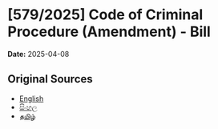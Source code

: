 # [579/2025] Code of Criminal Procedure (Amendment) - Bill

**Date:** 2025-04-08

## Original Sources

- [English](https://documents.gov.lk/view/bills/2025/4/579-2025_E.pdf)
- [සිංහල](https://documents.gov.lk/view/bills/2025/4/579-2025_S.pdf)
- [தமிழ்](https://documents.gov.lk/view/bills/2025/4/579-2025_T.pdf)
